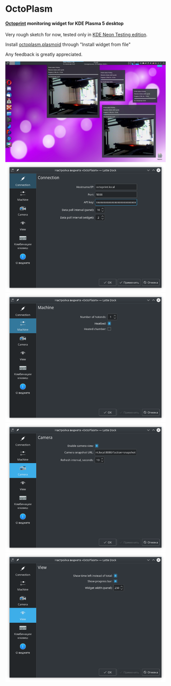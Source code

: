 # OctoPlasm
#### [Octoprint](https://octoprint.org/) monitoring widget for KDE Plasma 5 desktop
Very rough sketch for now, tested only in [KDE Neon Testing edition](https://neon.kde.org/download).

Install [octoplasm.plasmoid](/octoplasm.plasmoid) through "Install widget from file"

Any feedback is greatly appreciated.

![](/screenshots/1.jpg?raw=true)
![](/screenshots/2.png?raw=true)
![](/screenshots/3.png?raw=true)
![](/screenshots/4.png?raw=true)
![](/screenshots/5.png?raw=true)
